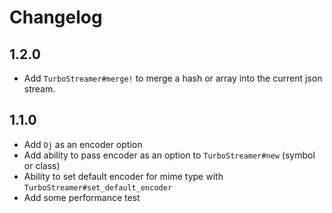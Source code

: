 # Changelog

1.2.0
-----
* Add `TurboStreamer#merge!` to merge a hash or array into the current json stream.

1.1.0
-----
* Add `Oj` as an encoder option
* Add ability to pass encoder as an option to `TurboStreamer#new` (symbol or class)
* Ability to set default encoder for mime type with `TurboStreamer#set_default_encoder`
* Add some performance test